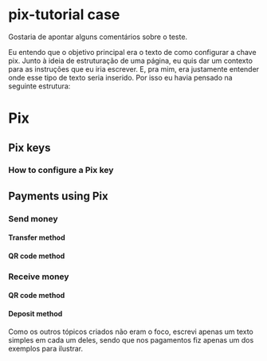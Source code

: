 # pix-tutorial case

Gostaria de apontar alguns comentários sobre o teste.

Eu entendo que o objetivo principal era o texto de como configurar a chave pix. Junto à ideia de estruturação de uma página, eu quis dar um contexto para as instruções que eu iria escrever. E, pra mim, era justamente entender onde esse tipo de texto seria inserido. Por isso eu havia pensado na seguinte estrutura:

# Pix
## Pix keys
### How to configure a Pix key
## Payments using Pix
### Send money
#### Transfer method
#### QR code method
### Receive money
#### QR code method
#### Deposit method

Como os outros tópicos criados não eram o foco, escrevi apenas um texto simples em cada um deles, sendo que nos pagamentos fiz apenas um dos exemplos para ilustrar.
